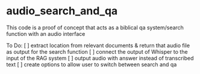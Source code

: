 # audio_search_and_qa
This code is a proof of concept that acts as a biblical qa system/search function with an audio interface

To Do:
[ ] extract location from relevant documents & return that audio file as output for the search function
[ ] connect the output of Whisper to the input of the RAG system
[ ] output audio with answer instead of transcribed text
[ ] create options to allow user to switch between search and qa
